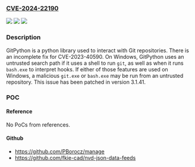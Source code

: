 ### [CVE-2024-22190](https://cve.mitre.org/cgi-bin/cvename.cgi?name=CVE-2024-22190)
![](https://img.shields.io/static/v1?label=Product&message=GitPython&color=blue)
![](https://img.shields.io/static/v1?label=Version&message=%3D%20%3C%203.1.41%20&color=brighgreen)
![](https://img.shields.io/static/v1?label=Vulnerability&message=CWE-426%3A%20Untrusted%20Search%20Path&color=brighgreen)

### Description

GitPython is a python library used to interact with Git repositories. There is an incomplete fix for CVE-2023-40590. On Windows, GitPython uses an untrusted search path if it uses a shell to run `git`, as well as when it runs `bash.exe` to interpret hooks. If either of those features are used on Windows, a malicious `git.exe` or `bash.exe` may be run from an untrusted repository. This issue has been patched in version 3.1.41.

### POC

#### Reference
No PoCs from references.

#### Github
- https://github.com/PBorocz/manage
- https://github.com/fkie-cad/nvd-json-data-feeds

